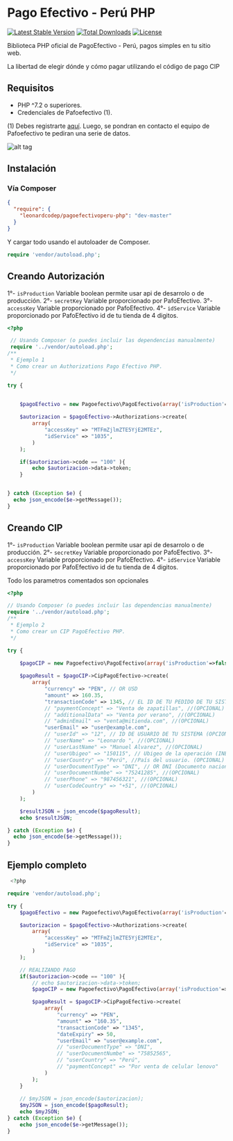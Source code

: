 # Pago Efectivo - Perú PHP

[![Latest Stable Version](https://poser.pugx.org/leonardcodep/pagoefectivoperu-php/v/stable)](https://packagist.org/packages/leonardcodep/pagoefectivoperu-php)
[![Total Downloads](https://poser.pugx.org/leonardcodep/pagoefectivoperu-php/downloads)](https://packagist.org/packages/leonardcodep/pagoefectivoperu-php)
[![License](https://poser.pugx.org/leonardcodep/pagoefectivoperu-php/license)](https://packagist.org/packages/leonardcodep/pagoefectivoperu-php)

Biblioteca PHP oficial de PagoEfectivo - Perú, pagos simples en tu sitio web.

La libertad de elegir dónde y cómo pagar utilizando el código de pago CIP
## Requisitos

* PHP ^7.2 o superiores.
* Credenciales de Pafoefectivo (1).

(1) Debes registrarte [aquí](https://centraldeayuda.pagoefectivo.pe/hc/es/requests/new). Luego, se pondran en contacto el equipo de Pafoefectivo te pediran una serie de datos.

![alt tag](https://ayuda.tiendamia.com/hc/article_attachments/360049511091/screenshot-tiendamia.com-2020.02.11-16_44_50.png)

## Instalación

### Vía Composer
```json
{
  "require": {
    "leonardcodep/pagoefectivoperu-php": "dev-master"
  }
}
```

Y cargar todo usando el autoloader de Composer.

```php
require 'vendor/autoload.php';
```

## Creando Autorización

1°- `isProduction` Variable  boolean permite usar api de desarrolo o de producción.
2°- `secretKey` Variable  proporcionado por PafoEfectivo.
3°- `accessKey` Variable  proporcionado por PafoEfectivo.
4°- `idService` Variable  proporcionado por PafoEfectivo id de tu tienda de 4 digitos.

```php
<?php

 // Usando Composer (o puedes incluir las dependencias manualmente)
 require '../vendor/autoload.php';
/**
 * Ejemplo 1
 * Como crear un Authorizations Pago Efectivo PHP.
 */

try {
 

    $pagoEfectivo = new Pagoefectivo\PagoEfectivo(array('isProduction'=>false,'secretKey' => "Ysy+khByjae6/XaK2HHTEsqa8xrujy02DblRtPbw"));

    $autorizacion = $pagoEfectivo->Authorizations->create(
        array(
            "accessKey" => "MTFmZjlmZTE5YjE2MTEz",
            "idService" => "1035",
        )
    );

    if($autorizacion->code == "100" ){
        echo $autorizacion->data->token;
    }


} catch (Exception $e) {
  echo json_encode($e->getMessage());
}

```


## Creando CIP

1°- `isProduction` Variable  boolean permite usar api de desarrolo o de producción.
2°- `secretKey` Variable  proporcionado por PafoEfectivo.
3°- `accessKey` Variable  proporcionado por PafoEfectivo.
4°- `idService` Variable  proporcionado por PafoEfectivo id de tu tienda de 4 digitos.

Todo los parametros comentados son opcionales
```php
<?php

// Usando Composer (o puedes incluir las dependencias manualmente)
require '../vendor/autoload.php';
/**
 * Ejemplo 2
 * Como crear un CIP PagoEfectivo PHP.
 */

try {
  
    $pagoCIP = new Pagoefectivo\PagoEfectivo(array('isProduction'=>false,'bearer' => ""));

    $pagoResult = $pagoCIP->CipPagoEfectivo->create(
        array(
            "currency" => "PEN", // OR USD
            "amount" => 160.35,
            "transactionCode" => 1345, // EL ID DE TU PEDIDO DE TU SISTEMA
            // "paymentConcept" => "Venta de zapatillas", //(OPCIONAL)
            // "additionalData" => "Venta por verano", //(OPCIONAL)
            // "adminEmail" => "venta@mitienda.com", //(OPCIONAL)
            "userEmail" => "user@example.com",
            // "userId" => "12", // ID DE USUARIO DE TU SISTEMA (OPCIONAL)
            // "userName" => "Leonardo ", //(OPCIONAL)
            // "userLastName" => "Manuel Alvarez", //(OPCIONAL)
            // "userUbigeo" => "150115", // Ubigeo de la operación (INEI), ejemplo:150115 (Lima-Lima-La Victoria).
            // "userCountry" => "Perú", //País del usuario. (OPCIONAL)
            // "userDocumentType" => "DNI", // OR DNI (Documento nacional de identidad) , PAR (Partida), PAS (Pasaporte), LMI (Libreta militar) y NAN (Otro)  (OPCIONAL)
            // "userDocumentNumbe" => "75241285", //(OPCIONAL)
            // "userPhone" => "987456321", //(OPCIONAL)
            // "userCodeCountry" => "+51", //(OPCIONAL)
        )
    );

    $resultJSON = json_encode($pagoResult);
    echo $resultJSON;

} catch (Exception $e) {
  echo json_encode($e->getMessage());
}

```





## Ejemplo completo

```php
 <?php

require 'vendor/autoload.php';

try {
    $pagoEfectivo = new Pagoefectivo\PagoEfectivo(array('isProduction'=>false,'secretKey' => "Ysy+khByjae6/XaK2HHTEsqa8xrujy02DblRtPbw"));

    $autorizacion = $pagoEfectivo->Authorizations->create(
        array(
            "accessKey" => "MTFmZjlmZTE5YjE2MTEz",
            "idService" => "1035",
        )
    );

    // REALIZANDO PAGO
    if($autorizacion->code == "100" ){
        // echo $autorizacion->data->token;
        $pagoCIP = new Pagoefectivo\PagoEfectivo(array('isProduction'=>false,'bearer' => $autorizacion->data->token));

        $pagoResult = $pagoCIP->CipPagoEfectivo->create(
            array(
                "currency" => "PEN",
                "amount" => "160.35",
                "transactionCode" => "1345",
                "dateExpiry" => 50,
                "userEmail" => "user@example.com",
                // "userDocumentType" => "DNI",
                // "userDocumentNumbe" => "75852565",
                // "userCountry" => "Perú",
                // "paymentConcept" => "Por venta de celular lenovo"
            )
        );
    }
   
    // $myJSON = json_encode($autorizacion);
    $myJSON = json_encode($pagoResult);
    echo $myJSON;
} catch (Exception $e) {
    echo json_encode($e->getMessage());
}



```